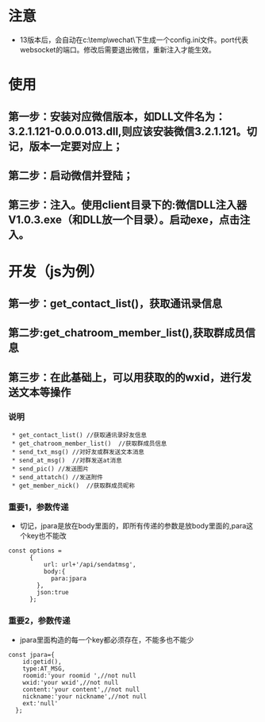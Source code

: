 # 注意
* 13版本后，会自动在c:\temp\wechat\下生成一个config.ini文件。port代表websocket的端口。修改后需要退出微信，重新注入才能生效。
# 使用
## 第一步：安装对应微信版本，如DLL文件名为：3.2.1.121-0.0.0.013.dll,则应该安装微信3.2.1.121。切记，版本一定要对应上；
## 第二步：启动微信并登陆；
## 第三步：注入。使用client目录下的:微信DLL注入器V1.0.3.exe（和DLL放一个目录）。启动exe，点击注入。
# 开发（js为例）
## 第一步：get_contact_list()，获取通讯录信息
## 第二步:get_chatroom_member_list(),获取群成员信息
## 第三步：在此基础上，可以用获取的的wxid，进行发送文本等操作
### 说明
```
 * get_contact_list() //获取通讯录好友信息
 * get_chatroom_member_list()  //获取群成员信息
 * send_txt_msg() //对好友或群发送文本消息
 * send_at_msg()  //对群发送at消息
 * send_pic() //发送图片
 * send_attatch() //发送附件
 * get_member_nick()  //获取群成员昵称
```
###
### 重要1，参数传递
* 切记，jpara是放在body里面的，即所有传递的参数是放body里面的,para这个key也不能改
```
const options =
      {
          url: url+'/api/sendatmsg',
          body:{
            para:jpara
        },
        json:true
      };
```
### 重要2，参数传递
* jpara里面构造的每一个key都必须存在，不能多也不能少
```
const jpara={
    id:getid(),
    type:AT_MSG,
    roomid:'your roomid ',//not null
    wxid:'your wxid',//not null
    content:'your content',//not null
    nickname:'your nickname',//not null
    ext:'null'
  };  
```
